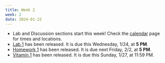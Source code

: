 ```yaml
---
title: Week 2
week: 2
date: 2024-01-22
---
```


- Lab and Discussion sections start this week! Check the [calendar](calendar) page for times and locations. 
- [Lab 1](https://data102.datahub.berkeley.edu/hub/user-redirect/git-pull?repo=https%3A%2F%2Fgithub.com%2Fds-102%2Fsp24-materials&urlpath=lab%2Ftree%2Fsp24-materials%2Fhw%2Fhw1%2Fhw1.pdf&branch=main) has been released. It is due this Wednesday, 1/24, at **5 PM**.
- [Homework 1](https://data102.datahub.berkeley.edu/hub/user-redirect/git-pull?repo=https%3A%2F%2Fgithub.com%2Fds-102%2Fsp24-materials&urlpath=lab%2Ftree%2Fsp24-materials%2Fhw%2Fhw1%2Fhw1.pdf&branch=main) has been released. It is due next Friday, 2/2, at **5 PM**.
- [Vitamin 1](https://www.gradescope.com/courses/711377/assignments/3967861/) has been released. It is due this Sunday, 1/27, at 11:59 PM.
